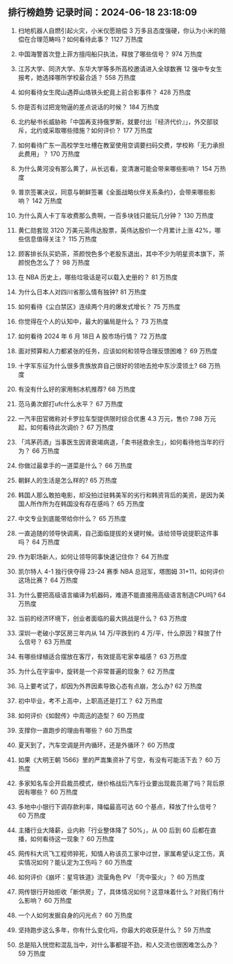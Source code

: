 
## 排行榜趋势 记录时间：2024-06-18 23:18:09
  
  1. 扫地机器人自燃引起火灾，小米仅愿赔偿 3 万多且态度强硬，你认为小米的赔偿在合理范畴吗？如何看待此事？ 1127 万热度
    
  2. 中国海警首次登上菲方擅闯船只执法，释放了哪些信号？ 974 万热度
    
  3. 江苏大学、同济大学、东华大学等多所高校邀请进入全球数赛 12 强中专女生报考，她选择哪所学校最合适？ 558 万热度
    
  4. 如何看待女生爬山遇莽山烙铁头蛇竟上前合影事件？ 428 万热度
    
  5. 你是否有过把宠物逼的差点说话的时候？ 184 万热度
    
  6. 北约秘书长威胁称「中国再支持俄罗斯，就要付出『经济代价』」，外交部驳斥，北约或采取哪些措施？如何评价？ 177 万热度
    
  7. 如何看待广东一高校学生吐槽在教室使用空调要扫码交费，学校称「无力承担此费用」？ 170 万热度
    
  8. 为什么黄河没有那么黄了，从长远看，变清澈可能会带来哪些影响？ 154 万热度
    
  9. 普京签署决议，同意与朝鲜签署《全面战略伙伴关系条约》，会带来哪些影响？ 142 万热度
    
  10. 为什么真人卡丁车收费那么贵啊，一百多块钱只能玩几分钟？ 130 万热度
    
  11. 黄仁勋套现 3120 万美元英伟达股票，英伟达股价一个月累计上涨 42%，哪些信息值得关注？ 115 万热度
    
  12. 顾客排长队买奶茶，茶颜悦色多个老股东退出，其中不少为明星资本旗下，茶颜悦色怎么了？ 98 万热度
    
  13. 在 NBA 历史上，哪些垃圾话是可以载入史册的？ 81 万热度
    
  14. 为什么日本人对四川省那么情有独钟? 81 万热度
    
  15. 如何看待《尘白禁区》连续两个月的爆发式增长？ 75 万热度
    
  16. 你觉得在个人的认知中，最大的骗局是什么？ 73 万热度
    
  17. 如何看待 2024 年 6 月 18日 A 股市场行情？ 72 万热度
    
  18. 面对预算和人力都紧张的任务，应该如何和领导合理反馈困难？ 69 万热度
    
  19. 十字军东征为什么很多贵族放弃自己很好的领地去抢中东沙漠领土? 68 万热度
    
  20. 有没有什么好的家用制冰机推荐? 68 万热度
    
  21. 范马勇次郎打ufc什么水平？ 67 万热度
    
  22. 一汽丰田官微称对卡罗拉车型提供限时综合优惠 4.3 万元，售价 7.98 万元起，如何看待此次调价？ 67 万热度
    
  23. 「鸿茅药酒」当事医生因肾衰竭病退，「卖书拯救余生」，如何看待他当年的行为？ 66 万热度
    
  24. 你做过最拿手的一道菜是什么？ 66 万热度
    
  25. 朝鲜人的生活是怎么样的? 65 万热度
    
  26. 韩国人那么敢拍电影，却没拍过驻韩美军的劣行和韩资背后的美资，是因为美国人所作所为在韩国没有存在感吗？ 65 万热度
    
  27. 中文专业到底能带给你什么？ 65 万热度
    
  28. 一直追随的领导快调离，自己面临提拔的关键时候。该给领导说提职这件事吗？ 64 万热度
    
  29. 作为职场新人，如何让领导同事快速记住你？ 64 万热度
    
  30. 凯尔特人 4-1 独行侠夺得 23-24 赛季 NBA 总冠军，塔图姆 31+11，如何评价这场比赛？ 64 万热度
    
  31. 为什么要把高级语言编译为机器码，难道不能直接用高级语言制造CPU吗? 64 万热度
    
  32. 当前的经济环境下，创业者面临的最大挑战是什么？ 63 万热度
    
  33. 深圳一老破小学区房三年内从 14 万/平跌到约 4 万/平，什么原因？释放了什么信号？ 63 万热度
    
  34. 有哪些绿植适合摆放在客厅，有效提高宅家幸福感？ 63 万热度
    
  35. 为什么在宇宙中，旋转是一个非常普遍的现象？ 62 万热度
    
  36. 马上要考试了，却因为外界因素导致心态有点崩，怎么办? 62 万热度
    
  37. 初中毕业，考不上高中，上职高还是打工？ 62 万热度
    
  38. 如何评价《如懿传》中周迅的造型？ 60 万热度
    
  39. 支撑你一直跑步的理由有哪些？ 60 万热度
    
  40. 夏天到了，汽车空调是开内循环，还是外循环？ 60 万热度
    
  41. 如果《大明王朝 1566》里的严嵩集资补了亏空，有没有可能活下去？ 60 万热度
    
  42. 多家知名车企开启裁员模式，继价格战后汽车行业要出现裁员潮了吗？背后原因有哪些？ 60 万热度
    
  43. 多地中小银行下调存款利率，降幅最高可达 60 个基点，释放了什么信号？ 60 万热度
    
  44. 主播行业大降薪，业内称「行业整体降了 50%」，从 00 后到 60 后都在直播，如何看待这一现象？ 60 万热度
    
  45. 网传科大讯飞工程师猝死，知情人称该员工家中过世，家属希望认定工伤，真实情况如何？能认定为工伤吗？ 60 万热度
    
  46. 如何评价《崩坏：星穹铁道》流萤角色 PV 「壳中萤火」？ 60 万热度
    
  47. 网传银行开始拒收「断供房」了，具体情况如何？这意味着什么？对我们有什么影响？ 60 万热度
    
  48. 一个人如何发掘自身的闪光点？ 60 万热度
    
  49. 坚持跑步这么多年，你有什么变化吗，你最大的收获是什么？ 59 万热度
    
  50. 总是陷入恍惚和混乱当中，对什么事都提不劲，和人交流也很困难怎么办？ 59 万热度
    